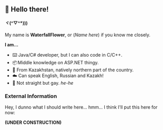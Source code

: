 ## 📌 Hello there!
#### ヾ(^▽^*)))
My name is **WaterfallFlower**, or (_Name here_) if you know me closely.

**I am...**
- ⌨️ Java/C# developer, but I can also code in C/C++.
- 📦 Middle knowledge on ASP.NET thingy.
- 🎈 From Kazakhstan, natively northern part of the country.
- ☁️ Can speak English, Russian and Kazakh! 
- 💖 Not straight but gay. _he-he_

### External Information
Hey, I dunno what I should write here... hmm... I think I'll put this here for now:

**(UNDER CONSTRUCTION)**
